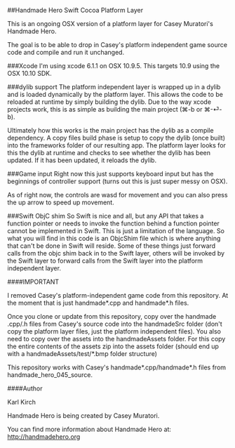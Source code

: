 ##Handmade Hero Swift Cocoa Platform Layer

This is an ongoing OSX version of a platform layer for Casey Muratori's Handmade Hero.

The goal is to be able to drop in Casey's platform independent game source code and compile and run it unchanged.

###Xcode
I'm using xcode 6.1.1 on OSX 10.9.5. This targets 10.9 using the OSX 10.10 SDK.

###dylib support
The platform independent layer is wrapped up in a dylib and is loaded dynamically by the platform layer. This allows the code to be reloaded at runtime by simply building the dylib. Due to the way xcode projects work, this is as simple as building the main project (⌘-b or ⌘-⏎-b).

Ultimately how this works is the main project has the dylib as a compile dependency. A copy files build phase is setup to copy the dylib (once built) into the frameworks folder of our resulting app. The platform layer looks for this the dylib at runtime and checks to see whether the dylib has been updated. If it has been updated, it reloads the dylib.

###Game input
Right now this just supports keyboard input but has the beginnings of controller support (turns out this is just super messy on OSX).

As of right now, the controls are wasd for movement and you can also press the up arrow to speed up movement.

###Swift ObjC shim
So Swift is nice and all, but any API that takes a function pointer or needs to invoke the function behind a function pointer cannot be implemented in Swift. This is just a limitation of the language. So what you will find in this code is an ObjcShim file which is where anything that can't be done in Swift will reside. Some of these things just forward calls from the objc shim back in to the Swift layer, others will be invoked by the Swift layer to forward calls from the Swift layer into the platform independent layer.

####IMPORTANT

I removed Casey's platform-independent game code from this repository. At the moment that is just handmade*.cpp and handmade*.h files.

Once you clone or update from this repository, copy over the handmade .cpp/.h files from Casey's source code into the handmadeSrc folder (don't copy the platform layer files, just the platform independent files).
You also need to copy over the assets into the handmadeAssets folder. For this copy the entire contents of the assets zip into the assets folder (should end up with a handmadeAssets/test/*.bmp folder structure)

This repository works with Casey's handmade*.cpp/handmade*.h files from handmade_hero_045_source.

####Author

Karl Kirch

Handmade Hero is being created by Casey Muratori.

You can find more information about Handmade Hero at: http://handmadehero.org
